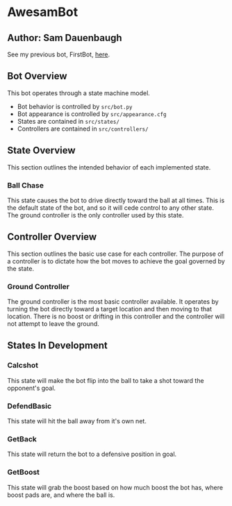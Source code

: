 # AwesamBot

## Author: Sam Dauenbaugh

See my previous bot, FirstBot, [here](https://www.github.com/sDauenbaugh/FirstBot).

## Bot Overview

This bot operates through a state machine model.

- Bot behavior is controlled by `src/bot.py`
- Bot appearance is controlled by `src/appearance.cfg`
- States are contained in `src/states/`
- Controllers are contained in `src/controllers/`

## State Overview

This section outlines the intended behavior of each implemented state.

### Ball Chase

This state causes the bot to drive directly toward the ball at all times. This is the default state of the bot, and so it will cede control to any other state.
The ground controller is the only controller used by this state.

## Controller Overview

This section outlines the basic use case for each controller. The purpose of a controller is to dictate how the bot moves to achieve the goal governed by the state.

### Ground Controller

The ground controller is the most basic controller available. It operates by turning the bot directly toward a target location and then moving to that location. There is no
boost or drifting in this controller and the controller will not attempt to leave the ground.

## States In Development

### Calcshot

This state will make the bot flip into the ball to take a shot toward the opponent's goal.

### DefendBasic

This state will hit the ball away from it's own net.

### GetBack

This state will return the bot to a defensive position in goal.

### GetBoost

This state will grab the boost based on how much boost the bot has, where boost pads are, and where the ball is.
